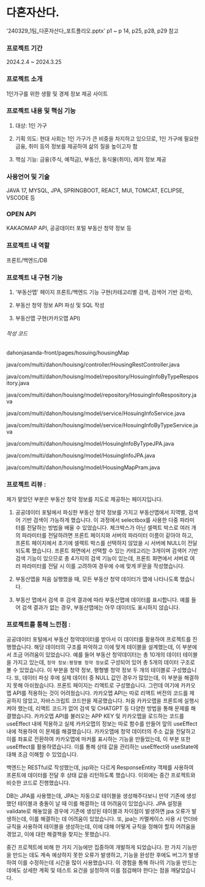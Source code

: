 # 다혼자산다.

'240329_1팀_다혼자산다_포트폴리오.pptx' p1 ~ p 14, p25, p28, p29 참고

### 프로젝트 기간

2024.2.4 ~ 2024.3.25 

### 프로젝트 소개

1인가구를 위한 생활 및 경제 정보 제공 사이트

### 프로젝트 내용 및 핵심 기능

1. 대상: 1인 가구

2. 기획 의도: 현대 사회는 1인 가구가 큰 비중을 차지하고 있으므로, 1인 가구에 필요한 금융, 취미 등의 정보를 제공하여 삶의 질을 높이고자 함

3. 핵심 기능: 금융(주식, 예적금), 부동산, 동식물(취미), 레저 정보 제공

### 사용언어 및 기술

JAVA 17, MYSQL, JPA, SPRINGBOOT, REACT, MUI, TOMCAT, ECLIPSE, VSCODE 등

### OPEN API 

KAKAOMAP API, 공공데이터 포털 부동산 청약 정보 등

### 프로젝트 내 역할

프론트/백엔드/DB

### 프로젝트 내 구현 기능

1. '부동산맵' 페이지 프론트/백엔드 기능 구현(카테고리별 검색, 검색어 기반 검색),
                  
2. 부동산 청약 정보 API 파싱 및 SQL 작성
                  
3. 부동산맵 구현(카카오맵 API)
                 

###### 작성 코드

dahonjasanda-front/pages/hosuing/housingMap

java/com/multi/dahon/houisng/controller/HousingRestController.java

java/com/multi/dahon/houisng/model/repository/HosuingInfoByTypeRespository.java

java/com/multi/dahon/houisng/model/repository/HosuingInfoRespository.java

java/com/multi/dahon/houisng/model/service/HosuingInfoService.java

java/com/multi/dahon/houisng/model/service/HosuingInfoByTypeService.java

java/com/multi/dahon/houisng/model/HosuingInfoByTypeJPA.java

java/com/multi/dahon/houisng/model/HosuingInfoJPA.java

java/com/multi/dahon/houisng/model/HousingMapPram.java
                    
                    


### 프로젝트 리뷰 : 

제가 맡았던 부분은 부동산 청약 정보를 지도로 제공하는 페이지입니다. 

1. 공공데이터 포털에서 파싱한 부동산 청약 정보를 가지고 부동산맵에서 지역별, 검색어 기반 검색이 가능하게 했습니다. 이 과정에서 selectbox를 사용한 다중 파라미터를 전달하는 방법을 배울 수 있었습니다. 체크박스가 아닌 셀렉트 박스로 여러 개의 파라미터를 전달하려면 프론트 페이지와 서버의 파라미터 이름이 같아야 하고, 프론트 페이지에서 초기에 셀렉트 박스를 선택하지 않았을 시 서버에 NULL이 전달되도록 했습니다. 프론트 화면에서 선택할 수 있는 카테고리는 3개이며 검색어 기반 검색 기능이 있으므로 총 4가지의 검색 기능이 있는데, 프론트 화면에서 서버로 여러 파라미터를 전달 시 이를 고려하여 경우에 수에 맞게 IF문을 작성했습니다.   
                    
2. 부동산맵을 처음 실행했을 때, 모든 부동산 청약 데이터가 맵에 나타나도록 했습니다. 

3. 부동산 맵에서 검색 후 검색 결과에 따라 부동산맵에 데이터를 표시합니다. 예를 들어 검색 결과가 없는 경우, 부동산맵에는 아무 데이터도 표시하지 않습니다.  


### 프로젝트를 통해 느낀점 :

공공데이터 포털에서 부동산 청약데이터를 받아서 이 데이터를 활용하여 프로젝트를 진행했습니다. 해당 데이터의 구조를 파악하고 이에 맞게 테이블을 설계했는데, 이 부분에서 조금 어려움이 있었습니다. 예를 들어 부동산 청약데이터는 총 10개의 데이터 테이블을 가지고 있는데, `청약 정보:평형별 청약 정보`로 구성되어 있어 총 5개의 데이터 구조로 볼 수 있었습니다. 이 부분을 청약 정보, 평형별 청약 정보 두 개의 테이블로 구성했습니다. 또, 데이터 파싱 후에 실제 데이터 중 NULL 값인 경우가 많았는데, 이 부분을 해결하지 못해 아쉬웠습니다. 
프론트 페이지는 리액트로 구성했습니다. 그런데 여기에 카카오맵 API를 적용하는 것이 어려웠습니다. 카카오맵 API는 따로 리액트 버전의 코드를 제공하지 않았고, 자바스크립트 코드만을 제공했습니다. 처음 카카오맵을 프론트에 실행시켜야 했는데, 리액트 코드가 없어 검색 및 CHATGPT 등 다양한 방법을 통해 문제를 해결했습니다. 카카오맵 API를 불러오는 APP KEY 및 카카오맵을 로드하는 코드를 useEffect 내에 적용하고 실제 카카오맵의 정보는 따로 함수를 만들어 앞의 useEffect 내에 적용하여 이 문제를 해결했습니다. 카카오맵에 청약 데이터의 주소 값을 전달하고 이를 좌표로 전환하여 카카오맵에 마커를 표시하는 기능을 만들었는데, 이 부분 또한 useEffect를 활용하였습니다. 이를 통해 상태 값을 관리하는 useEffect와 useState에 대해 조금 이해할 수 있었습니다. 

백엔드는 RESTful로 작성했는데, jsp와는 다르게 ResponseEntity 객체를 사용하여 프론트에 데이터를 전달 후 상태 값을 리턴하도록 했습니다. 이외에는 중간 프로젝트와 비슷한 코드로 진행했습니다.

DB는 JPA를 사용했는데, JPA는 자동으로 테이블을 생성해주다보니 만약 기존에 생성했던 테이블과 충돌이 날 때 이를 해결하는 데 어려움이 있었습니다. JPA 설정을 validate로 해놓았을 경우에 기존에 생성된 테이블과 차이점이 발생하면 jpa 오류가 발생하는데, 이를 해결하는 데 어려움이 있었습니다.
또, jpa는 카멜케이스 사용 시 언더바 규칙을 사용하여 테이블을 생성하는데, 이에 대해 어떻게 규칙을 정해야 할지 어려움을 겪었고, 이에 대한 해결책을 찾지는 못했습니다.

중간 프로젝트에 비해 한 가지 기능에만 집중하여 개발하게 되었습니다. 한 가지 기능만을 만드는 데도 계속 예상하지 못한 오류가 발생하고, 기능을 완성한 후에도 버그가 발생하여 이를 수정하는데 시간을 많이 사용했습니다. 이 경험을 통해 하나의 기능을 만드는 데에도 상세한 계획 및 테스트 요건을 설정하여 이를 점검해야 한다는 점을 깨달았습니다. 


